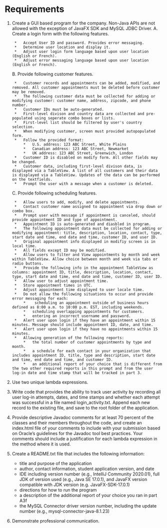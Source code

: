 # Requirements

1. Create a GUI based program for the company. Non-Java APIs are not allowed with the exception of JavaFX SDK and MySQL
   JDBC Driver. A. Create a login form with the following features.

        *   Accept User ID and password. Provides error messaging.
        *   Determine user location and display it.
        *   Adjust user login form language based upon user location (English or French).
        *   Adjust error messaging language based upon user location (English or French).

   B. Provide following customer features.

        *   Customer records and appointments can be added, modified, and removed. All customer appointments must be deleted before customer may be removed.
        *   The following customer data must be collected for adding or modifying customer: customer name, address, zipcode, and phone number.
        *   Customer IDs must be auto-generated.
        *   First-level divison and country data are collected and pre-populated using seperate combo boxes or lists.
        *   First-level list should be filtered by user's country selection.
        *   When modifying customer, screen must provided autopopulated form.
        *   Follow the provided format:
            *   U.S. address: 123 ABC Street, White Plains
            *   Canadian address: 123 ABC Street, Newmarket
            *   UK address: 123 ABC Street, Greenwich, London
        *   Customer ID is disabled on modify form. All other fields may be changed.
        *   Customer data, including first-level divison data, is displayed via a TableView. A list of all customers and their data is displayed via a TableView. Updates of the data can be performed on the textfields.
        *   Prompt the user with a message when a customer is deleted.

   C. Provide following scheduling features.

        *   Allow users to add, modify, and delete appointments.
        *   Contact customer name assigned to appointment via drop down or combo box.
        *   Prompt user with message if appointment is canceled, should provide appointment ID and type of appointment.
        *   Appointment ID is auto-generated and diasbled in program.
        *   The following appointment data must be collected for adding or modifying appointment: title, description, location, contact, type, start date and time, end date and time, customer ID, and user ID.
        *   Original appointment info displayed in modifiy screen is in local time.
        *   All fields except ID may be modified.
        *   Allow users to filter and View appointments by month and week within TableView. Allow choice between month and week via tabs or radio buttons.
        *   Provide the following info in the appointment TableView as columns: appointment ID, title, description, location, contact, type, start date and time, end date and time, customer ID, user ID.
        *   Allow user to adjust appointment time.
        *   Store appointment times in UTC.
        *   Adjust appointment time displayed to user locale time.
        *   Do not allow the following situations to occur and provide error messaging for each:
            *    scheduling an appointment outside of business hours defined as 8:00 a.m. to 10:00 p.m. EST, including weekends.
            *   scheduling overlapping appointments for customers.
            *   entering an incorrect username and password.
        *   Alert user upon login if they have an appointment within 15 minutes. Message should include appointment ID, date, and time.
        *   Alert user upon login if they have no appointments within 15 minutes.
        *   Allowing generation of the following reports:
            *   the total number of customer appointments by type and month.
            *   a schedule for each contact in your organization that includes appointment ID, title, type and description, start date and time, end date and time, and customer ID.
            *   an additional report of your choice that is different from the two other required reports in this prompt and from the user log-in date and time stamp that will be tracked in part 3.

2. Use two unique lambda expressions.

3. Write code that provides the ability to track user activity by recording all user log-in attempts, dates, and time
   stamps and whether each attempt was successful in a file named login_activity.txt. Append each new record to the
   existing file, and save to the root folder of the application.

4. Provide descriptive Javadoc comments for at least 70 percent of the classes and their members throughout the code,
   and create an index.html file of your comments to include with your submission based on Oracle’s guidelines for the
   Javadoc tool best practices. Your comments should include a justification for each lambda expression in the method
   where it is used.

5. Create a README.txt file that includes the following information:

    * title and purpose of the application
    * author, contact information, student application version, and date
    * IDE including version number (e.g., IntelliJ Community 2020.01), full JDK of version used (e.g., Java SE 17.0.1),
      and JavaFX version compatible with JDK version (e.g. JavaFX-SDK-17.0.1)
    * directions for how to run the program
    * a description of the additional report of your choice you ran in part A3f
    * the MySQL Connector driver version number, including the update number (e.g., mysql-connector-java-8.1.23)

6. Demonstrate professional communication.
